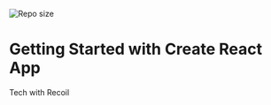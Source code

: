 ![Repo size](https://img.shields.io/github/repo-size/kokily/force-point-main)

# Getting Started with Create React App

Tech with Recoil
